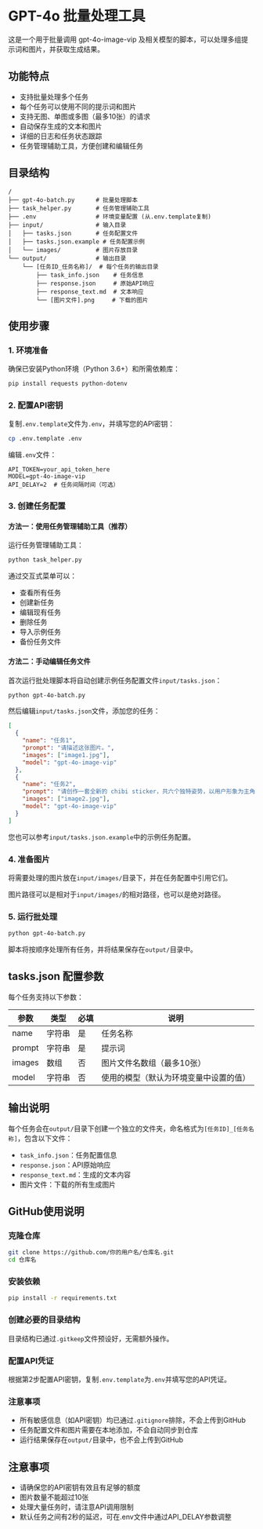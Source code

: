 # GPT-4o 批量处理工具

这是一个用于批量调用 gpt-4o-image-vip 及相关模型的脚本，可以处理多组提示词和图片，并获取生成结果。

## 功能特点

- 支持批量处理多个任务
- 每个任务可以使用不同的提示词和图片
- 支持无图、单图或多图（最多10张）的请求
- 自动保存生成的文本和图片
- 详细的日志和任务状态跟踪
- 任务管理辅助工具，方便创建和编辑任务

## 目录结构

```
/
├── gpt-4o-batch.py      # 批量处理脚本
├── task_helper.py       # 任务管理辅助工具
├── .env                 # 环境变量配置 (从.env.template复制)
├── input/               # 输入目录
│   ├── tasks.json       # 任务配置文件
│   ├── tasks.json.example # 任务配置示例
│   └── images/          # 图片存放目录
└── output/              # 输出目录
    └── [任务ID_任务名称]/  # 每个任务的输出目录
        ├── task_info.json    # 任务信息
        ├── response.json     # 原始API响应
        ├── response_text.md  # 文本响应
        └── [图片文件].png     # 下载的图片
```

## 使用步骤

### 1. 环境准备

确保已安装Python环境（Python 3.6+）和所需依赖库：

```bash
pip install requests python-dotenv
```

### 2. 配置API密钥

复制`.env.template`文件为`.env`，并填写您的API密钥：

```bash
cp .env.template .env
```

编辑`.env`文件：

```
API_TOKEN=your_api_token_here
MODEL=gpt-4o-image-vip
API_DELAY=2  # 任务间隔时间（可选）
```

### 3. 创建任务配置

#### 方法一：使用任务管理辅助工具（推荐）

运行任务管理辅助工具：

```bash
python task_helper.py
```

通过交互式菜单可以：
- 查看所有任务
- 创建新任务
- 编辑现有任务
- 删除任务
- 导入示例任务
- 备份任务文件

#### 方法二：手动编辑任务文件

首次运行批处理脚本将自动创建示例任务配置文件`input/tasks.json`：

```bash
python gpt-4o-batch.py
```

然后编辑`input/tasks.json`文件，添加您的任务：

```json
[
  {
    "name": "任务1",
    "prompt": "请描述这张图片。",
    "images": ["image1.jpg"],
    "model": "gpt-4o-image-vip"
  },
  {
    "name": "任务2",
    "prompt": "请创作一套全新的 chibi sticker，共六个独特姿势，以用户形象为主角。",
    "images": ["image2.jpg"],
    "model": "gpt-4o-image-vip"
  }
]
```

您也可以参考`input/tasks.json.example`中的示例任务配置。

### 4. 准备图片

将需要处理的图片放在`input/images/`目录下，并在任务配置中引用它们。

图片路径可以是相对于`input/images/`的相对路径，也可以是绝对路径。

### 5. 运行批处理

```bash
python gpt-4o-batch.py
```

脚本将按顺序处理所有任务，并将结果保存在`output/`目录中。

## tasks.json 配置参数

每个任务支持以下参数：

| 参数 | 类型 | 必填 | 说明 |
|------|------|------|------|
| name | 字符串 | 是 | 任务名称 |
| prompt | 字符串 | 是 | 提示词 |
| images | 数组 | 否 | 图片文件名数组（最多10张） |
| model | 字符串 | 否 | 使用的模型（默认为环境变量中设置的值） |

## 输出说明

每个任务会在`output/`目录下创建一个独立的文件夹，命名格式为`[任务ID]_[任务名称]`，包含以下文件：

- `task_info.json`：任务配置信息
- `response.json`：API原始响应
- `response_text.md`：生成的文本内容
- 图片文件：下载的所有生成图片

## GitHub使用说明

### 克隆仓库

```bash
git clone https://github.com/你的用户名/仓库名.git
cd 仓库名
```

### 安装依赖

```bash
pip install -r requirements.txt
```

### 创建必要的目录结构

目录结构已通过`.gitkeep`文件预设好，无需额外操作。

### 配置API凭证

根据第2步配置API密钥，复制`.env.template`为`.env`并填写您的API凭证。

### 注意事项

- 所有敏感信息（如API密钥）均已通过`.gitignore`排除，不会上传到GitHub
- 任务配置文件和图片需要在本地添加，不会自动同步到仓库
- 运行结果保存在`output/`目录中，也不会上传到GitHub

## 注意事项

- 请确保您的API密钥有效且有足够的额度
- 图片数量不能超过10张
- 处理大量任务时，请注意API调用限制
- 默认任务之间有2秒的延迟，可在.env文件中通过API_DELAY参数调整 